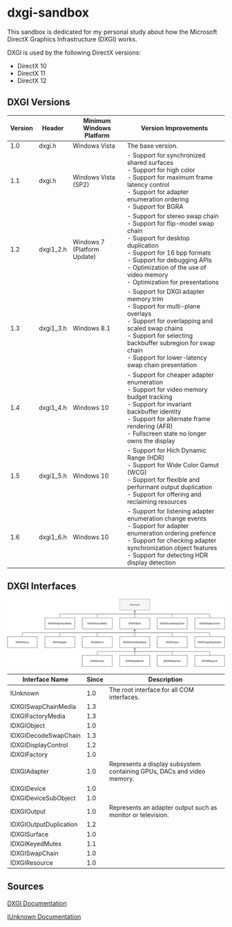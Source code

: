 # dxgi-sandbox
This sandbox is dedicated for my personal study about how the Microsoft DirectX Graphics Infrastructure (DXGI) works.

DXGI is used by the following DirectX versions:
* DirectX 10
* DirectX 11
* DirectX 12

## DXGI Versions

| Version | Header    | Minimum Windows Platform    | Version Improvements |
| ------- | --------- | --------------------------- | -------------------- |
|   1.0	  | dxgi.h    | Windows Vista     		    | The base version. | 
|   1.1	  | dxgi.h    | Windows Vista (SP2) 		| - Support for synchronized shared surfaces<br/> - Support for high color<br/> - Support for maximum frame latency control<br/> - Support for adapter enumeration ordering<br/> - Support for BGRA<br/> |
|   1.2	  | dxgi1_2.h | Windows 7 (Platform Update) | - Support for stereo swap chain<br/> - Support for flip-model swap chain<br/> - Support for desktop duplication<br/> - Support for 16 bpp formats<br/> - Support for debugging APIs<br/> - Optimization of the use of video memory<br/> - Optimization for presentations |
|   1.3	  | dxgi1_3.h | Windows 8.1                 | - Support for DXGI adapter memory trim<br/> - Support for multi-plane overlays<br/> - Support for overlapping and scaled swap chains<br/> - Support for selecting backbuffer subregion for swap chain<br/> - Support for lower-latency swap chain presentation |
|   1.4	  | dxgi1_4.h | Windows 10                  | - Support for cheaper adapter enumeration<br/> - Support for video memory budget tracking<br/> - Support for invariant backbuffer identity<br/> - Support for alternate frame rendering (AFR)<br/> - Fullscreen state no longer owns the display |
|   1.5	  | dxgi1_5.h | Windows 10                  | - Support for Hich Dynamic Range (HDR)<br/> - Support for Wide Color Gamut (WCG)<br/> - Support for flexible and performant output duplication<br/> - Support for offering and reclaiming resources |
|   1.6   | dxgi1_6.h | Windows 10                  | - Support for listening adapter enumeration change events<br/> - Support for adapter enumeration ordering prefence<br/> - Support for checking adapter synchronization object features<br/> - Support for detecting HDR display detection |

## DXGI Interfaces

![alt text](https://github.com/toivjon/dxgi-sandbox/blob/master/images/dxgi-interfaces.svg "DXGI Interfaces")

| Interface Name         | Since | Description |
| ---------------------- | ----- | ----------- |
| IUnknown               | 1.0   | The root interface for all COM interfaces. |
| IDXGISwapChainMedia    | 1.3   | |
| IDXGIFactoryMedia      | 1.3   | |
| IDXGIObject            | 1.0   | |
| IDXGIDecodeSwapChain   | 1.3   | |
| IDXGIDisplayControl    | 1.2   | |
| IDXGIFactory           | 1.0   | |
| IDXGIAdapter 		     | 1.0   | Represents a display subsystem containing GPUs, DACs and video memory. |
| IDXGIDevice 		     | 1.0   | |
| IDXGIDeviceSubObject 	 | 1.0   | |
| IDXGIOutput            | 1.0   | Represents an adapter output such as monitor or television. |
| IDXGIOutputDuplication | 1.2   | |
| IDXGISurface           | 1.0   | |
| IDXGIKeyedMutex        | 1.1   | |
| IDXGISwapChain         | 1.0   | |
| IDXGIResource          | 1.0   | |

## Sources

[DXGI Documentation](https://docs.microsoft.com/fi-fi/windows/win32/direct3ddxgi/dx-graphics-dxgi)

[IUnknown Documentation](https://docs.microsoft.com/en-us/windows/win32/api/unknwn/nn-unknwn-iunknown)